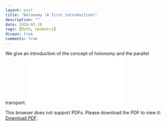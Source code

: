 ```yaml
---
layout: post
title: "Holonomy (A first introduction)"
description: ""
date: 2020-03-10
tags: [Math, Geometry]
disqus: true
comments: true
---
```

We give an introduction of the concept of holonomy and the parallel transport.
<object data="pdfs/Holonomy.pdf" type="application/pdf" width="1400px" height="400px">
    <embed src="pdfs/Holonomy.pdf">
        <p>This browser does not support PDFs. Please download the PDF to view it: <a href="pdfs/Holonomy.pdf">Download PDF</a>.</p>
    </embed>
</object>
<!--more-->
